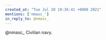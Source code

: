 ```yaml
---
created_at: "Tue Jul 20 19:36:41 +0000 2021"
mentions: ['nmasc_']
in_reply_to: @nmasc_
---
```


@nmasc_ Civilian navy.